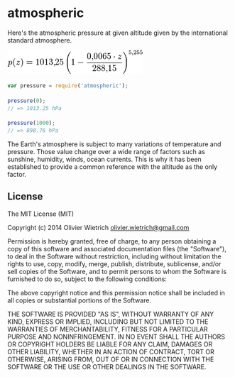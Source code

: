 atmospheric
===========

Here's the atmospheric pressure at given altitude given by the international standard atmosphere.

![atmospheric](pressure.png)


```js
var pressure = require('atmospheric');

pressure(0);
// => 1013.25 hPa

pressure(1000);
// => 898.76 hPa
```

The Earth's atmosphere is subject to many variations of temperature and pressure. 
Those value change over a wide range of factors such as sunshine, humidity, winds, ocean currents. This is why it has been established to provide a common reference with the altitude as the only factor.

## License

The MIT License (MIT)

Copyright (c) 2014 Olivier Wietrich <olivier.wietrich@gmail.com>

Permission is hereby granted, free of charge, to any person obtaining a copy of this software and associated documentation files (the "Software"), to deal in the Software without restriction, including without limitation the rights to use, copy, modify, merge, publish, distribute, sublicense, and/or sell copies of the Software, and to permit persons to whom the Software is furnished to do so, subject to the following conditions:

The above copyright notice and this permission notice shall be included in all copies or substantial portions of the Software.

THE SOFTWARE IS PROVIDED "AS IS", WITHOUT WARRANTY OF ANY KIND, EXPRESS OR IMPLIED, INCLUDING BUT NOT LIMITED TO THE WARRANTIES OF MERCHANTABILITY, FITNESS FOR A PARTICULAR PURPOSE AND NONINFRINGEMENT. IN NO EVENT SHALL THE AUTHORS OR COPYRIGHT HOLDERS BE LIABLE FOR ANY CLAIM, DAMAGES OR OTHER LIABILITY, WHETHER IN AN ACTION OF CONTRACT, TORT OR OTHERWISE, ARISING FROM, OUT OF OR IN CONNECTION WITH THE SOFTWARE OR THE USE OR OTHER DEALINGS IN THE SOFTWARE.

